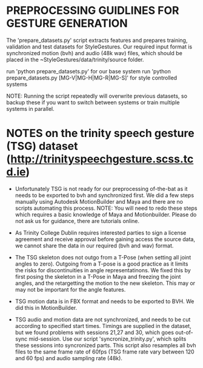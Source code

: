 PREPROCESSING GUIDLINES FOR GESTURE GENERATION
==============================================
The 'prepare_datasets.py' script extracts features and prepares training, validation and test datasets for StyleGestures.
Our required input format is synchronized motion (bvh) and audio (48k wav) files, which should be placed in the ~StyleGestures/data/trinity/source folder.

run 'python prepare_datasets.py' for our base system
run 'python prepare_datasets.py [MG-V|MG-H|MG-R|MG-S]' for style controlled systems

NOTE: Running the script repeatedly will overwrite previous datasets, so backup these if you want to switch between systems or train multiple systems in parallel.

NOTES on the trinity speech gesture (TSG) dataset (http://trinityspeechgesture.scss.tcd.ie)
===========================================================================================
- Unfortunately TSG is not ready for our preprocessing of-the-bat as it needs to be exported to bvh and synchronized first. We did a few steps manually using Autodesk MotionBuilder and Maya and there are no scripts automating this process. NOTE: You will need to redo these steps which requires a basic knowledge of Maya and Motionbuilder. Please do not ask us for guidance, there are tutorials online.

- As Trinity College Dublin requires interested parties to sign a license agreement and receive approval before gaining access the source data, we cannot share the data in our required (bvh and wav) format.

- The TSG skeleton does not outgo from a T-Pose (when setting all joint angles to zero). Outgoing from a T-pose is a good practice as it limits the risks for discontinuities in angle representatinons. We fixed this by first posing the skeleton in a T-Pose in Maya and freezing the joint angles, and the retargetting the motion to the new skeleton. This may or may not be important for the angle features.

- TSG motion data is in FBX format and needs to be exported to BVH. We did this in MotionBuilder.

- TSG audio and motion data are not synchronized, and needs to be cut according to specified start times. Timings are supplied in the dataset, but we found problems with sessions 21,27 and 30, which goes out-of-sync mid-session. Use our script 'syncronize_trinity.py', which splits these sessions into syncronized parts. This script also resamples all bvh files to the same frame rate of 60fps (TSG frame rate vary between 120 and 60 fps) and audio sampling rate (48k). 
